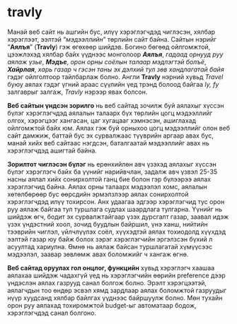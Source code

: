 # travly
  Манай веб сайт нь ашгийн бус, илүү хэрэглэгчдэд чиглэсэн, хялбар хэрэглээт, ээлтэй “_мэдээллийн_” төрлийн сайт байна. Сайтын нэрийг “**Аялъя**” (**Travly**) гэж өгөхөөр шийдэв. Богино бөгөөд ойлгомжтой, цээжлэхэд хялбар байх үүднээс монголоор _**Аялъя**_, _гадаад орнууд руу аялаж үзье_, _**Мэдъе**_, _орон орны соёлын талаар мэдлэгтэй болъё_, _**Хайрлая**_, _харь газар ч гэсэн таны эх дэлхий тул зөв хандлагатай байя_ гэдэг ойлголтоор тайлбарлаж болно. Англи **Travly** нэрний хувьд _Travel_ буюу аялах гэдэг үгний араас сүүлийн үед трэнд болоод байгаа _ly, fy_ залгаврыг залгаж, _Travly_ нэрээр явах болсон.
  
 **Веб сайтын үндсэн зорилго** нь веб сайтад зочилж буй аялахыг хүссэн бүлэг хэрэглэгчдэд аялалын талаарх бүх төрлийн цогц мэдээллийг олгох, хэрэгцээг хангасан, цаг хугацааг хэмнэсэн, ашиглахад ойлгомжтой байх юм. Аялах гэж буй орныхоо цогц мэдээллийг олон веб сайт дамжиж, баттай бус эх сурвалжаас түүврийн аргаар авах бус, манай хийх веб сайтаас нэгдсэн, баталгаатай мэдээллийг авах нь хэрэглэгчдэд ашигтай байна.
 
 **Зорилтот чиглэсэн бүлэг** нь ерөнхийлөн авч үзэхэд аялахыг хүссэн бүлэг хэрэглэгч байх ба үүнийг нарийвчлан, задалж авч үзвэл 25-35 насны аялал хийх сонирхолтой ганц бие болон гэр бүлээрээ аялах хэрэглэгчид байна. Аялах орны талаарх мэдээлэл хомс, аялалын хөтөлбөрөөр бус өөрсдийн эрмэлзлээр аялах сонирхолтой хэрэглэгчдэд илүү тохирсон. Анх удаагаа эдгээр хэрэглэгчид тус орон руу аялаж байгаа тул туршлага судлах шаардлага тулгарна. Үүнийг нь шийдэж өгч, бодит эх сурвалжтайгаар үзэх дурсгалт газар, заавал идэж үзэх үндэстний хоол, зочид буудлын байршил, үнэ ханш, нийтийн тээврийн чиглэл, үйлчлүүлэх соёл, хүүхэдтэй аялах тохиодолд хүүхдэд ээлтэй газар юу байж болох зэрэг хэрэглэгчийн эргэлзсэн бүхий л асуултад хариулна. Өмнө нь аялаж байсан туршлагатай хүмүүсээс мэдээлэл, заавар зөвлөмж авах боломжийг ч хангаж өгнө.

  **Веб сайтад оруулах гол онцлог, функцийн** хувьд хэрэглэгч хаашаа аялахаа шийдэж чадахгүй үед нь хэрэглэгчийн өөрийн preference дээр үндэслэн аялах газрууд санал болгож болно. Эрэлт хэрэгцээтэй, аялагчдын тоо өндөр эсвэл хямд зардлаар аялах боломжтой газруудыг нүүр хуудсанд хялбар байлгах үүднээс байршуулж болно. Мөн тухайн орон руу аялахад тохиромжтой budget-ыг автоматаар бодож, хэрэглэгчдэд санал болгоно.  
